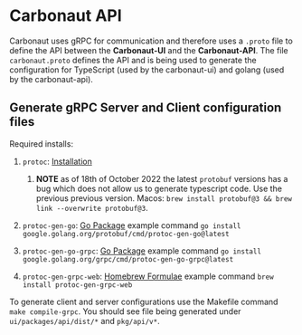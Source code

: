 # Carbonaut API

Carbonaut uses gRPC for communication and therefore uses a `.proto` file to define the API between the **Carbonaut-UI** and the **Carbonaut-API**. The file `carbonaut.proto` defines the API and is being used to generate the configuration for TypeScript (used by the carbonaut-ui) and golang (used by the carbonaut-api).

## Generate gRPC Server and Client configuration files

Required installs:

1. `protoc`: [Installation](https://grpc.io/docs/protoc-installation/) 
   1. **NOTE** as of 18th of October 2022 the latest `protobuf` versions has a bug which does not allow us to generate typescript code. Use the previous previous version. Macos: `brew install protobuf@3 && brew link --overwrite protobuf@3`.

1. `protoc-gen-go`: [Go Package](https://pkg.go.dev/google.golang.org/protobuf/cmd/protoc-gen-go) example command `go install google.golang.org/protobuf/cmd/protoc-gen-go@latest`
1. `protoc-gen-go-grpc`: [Go Package](https://pkg.go.dev/google.golang.org/grpc/cmd/protoc-gen-go-grpc) example command `go install google.golang.org/grpc/cmd/protoc-gen-go-grpc@latest`
1. `protoc-gen-grpc-web`: [Homebrew Formulae](https://formulae.brew.sh/formula/protoc-gen-grpc-web) example command `brew install protoc-gen-grpc-web`



To generate client and server configurations use the Makefile command `make compile-grpc`. You should see file being generated under `ui/packages/api/dist/*` and `pkg/api/v*`.
